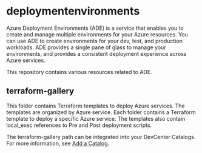 # deploymentenvironments

Azure Deployment Environments (ADE) is a service that enables you to create and manage multiple environments for your Azure resources. You can use ADE to create environments for your dev, test, and production workloads. ADE provides a single pane of glass to manage your environments, and provides a consistent deployment experience across Azure services.

This repository contains various resources related to ADE.

## terraform-gallery

This folder contains Terraform templates to deploy Azure services. The templates are organized by Azure service. Each folder contains a Terraform template to deploy a specific Azure service. The templates also contain local_exec references to Pre and Post deployment scripts.

The terraform-gallery path can be integrated into your DevCenter Catalogs. For more information, see [Add a Catalog](https://learn.microsoft.com/en-us/azure/deployment-environments/quickstart-create-and-configure-devcenter#add-a-catalog-to-the-dev-center).
